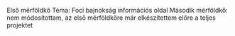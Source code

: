 Első mérföldkő
Téma: 	Foci bajnokság információs oldal
Második mérföldkő: nem módosítottam, az első mérföldkőre már elkészítettem előre a teljes projektet
